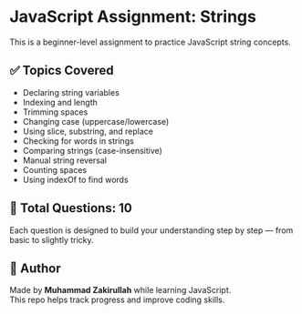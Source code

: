 # JavaScript Assignment: Strings

This is a beginner-level assignment to practice JavaScript string concepts.

## ✅ Topics Covered

- Declaring string variables
- Indexing and length
- Trimming spaces
- Changing case (uppercase/lowercase)
- Using slice, substring, and replace
- Checking for words in strings
- Comparing strings (case-insensitive)
- Manual string reversal
- Counting spaces
- Using indexOf to find words

## 📄 Total Questions: 10

Each question is designed to build your understanding step by step — from basic to slightly tricky.

## 📌 Author

Made by **Muhammad Zakirullah** while learning JavaScript.  
This repo helps track progress and improve coding skills.


